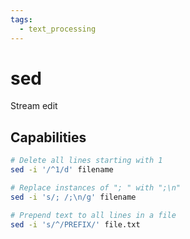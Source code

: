```yaml
---
tags:
  - text_processing
---
```

# sed

Stream edit

## Capabilities

```bash
# Delete all lines starting with 1
sed -i '/^1/d' filename

# Replace instances of "; " with ";\n"
sed -i 's/; /;\n/g' filename

# Prepend text to all lines in a file
sed -i 's/^/PREFIX/' file.txt
```
